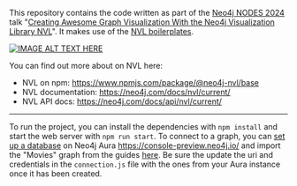 This repository contains the code written as part of the [Neo4j NODES 2024](https://neo4j.com/nodes2024/agenda/) talk "[Creating Awesome Graph Visualization With the Neo4j Visualization Library NVL](https://neo4j.com/nodes2024/agenda/creating-awesome-graph-visualization-with-the-neo4j-visualization-library-nvl/)". It makes use of the [NVL boilerplates](https://github.com/neo4j-devtools/nvl-boilerplates).

[![IMAGE ALT TEXT HERE](https://img.youtube.com/vi/HU1DuSOjGSM/0.jpg)](https://www.youtube.com/watch?v=HU1DuSOjGSM)

You can find out more about on NVL here:

- NVL on npm: https://www.npmjs.com/package/@neo4j-nvl/base
- NVL documentation: https://neo4j.com/docs/nvl/current/
- NVL API docs: https://neo4j.com/docs/api/nvl/current/

---

To run the project, you can install the dependencies with `npm install` and start the web server with `npm run start`. To connect to a graph, you can [set up a database](https://neo4j.com/docs/aura/auradb/getting-started/create-database/) on Neo4j Aura https://console-preview.neo4j.io/ and import the "Movies" graph from the guides [here](https://console-preview.neo4j.io/guides/sample-datasets). Be sure the update the uri and credentials in the `connection.js` file with the ones from your Aura instance once it has been created.

